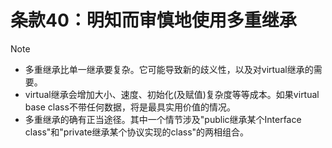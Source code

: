 # 条款40：明知而审慎地使用多重继承

> [!NOTE]
>
> - 多重继承比单一继承要复杂。它可能导致新的歧义性，以及对virtual继承的需要。
> - virtual继承会增加大小、速度、初始化(及赋值)复杂度等等成本。如果virtual base class不带任何数据，将是最具实用价值的情况。
> - 多重继承的确有正当途径。其中一个情节涉及"public继承某个Interface class"和"private继承某个协议实现的class"的两相组合。
